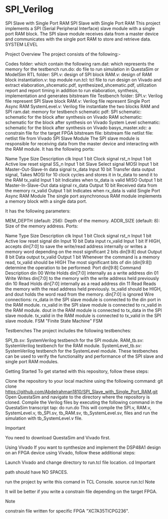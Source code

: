 # SPI_Verilog
SPI Slave with Single Port RAM 
SPI Slave with Single Port RAM
This project implements a SPI (Serial Peripheral Interface) slave module with a single port RAM block. The SPI slave module receives data from a master device and communicates with the single port RAM to store and retrieve data. SYSTEM LEVEL

Project Overview
The project consists of the following:-

Codes folder: which contain the following
ram.dat: which represents the memory for the testbench
run.do: do file to run simulation in QuestaSim or ModelSim
RTL folder:
SPI.v: design of SPI block
RAM.v: design of RAM block
instantiation.v: top module
run.tcl: tcl file to run design on Vivado and extract elaboration_shcematic.pdf, synthesized_shcematic.pdf, utilization report and report timing in addition to run elaboration, synthesis, implementation and generates bitstream file
Testbench folder:
SPI.v: Verilog file represent SPI Slave block
RAM.v: Verilog file represent Single Port Async RAM
SystemLevel.v: Verilog file instantiate the two blocks RAM and SPI
ram.dat: memory for testbench
schematic pdf:
SPI schematic: schematic for the block after synthesis on Vivado
RAM schematic: schematic for the block after synthesis on Vivado
System Level schematic: schematic for the block after synthesis on Vivado
basys_master.xdc: a constrain file for the target FPGA
bitstream file: bitstream file
netlist file: netlist file from Vivado
SPI Slave Module
The SPI slave module is responsible for receiving data from the master device and interacting with the RAM module. It has the following ports:

Name	Type	Size	Description
clk	Input	1 bit	Clock signal
rst_n	Input	1 bit	Active low reset signal
SS_n	Input	1 bit	Slave Select signal
MOSI	Input	1 bit	Master-Out-Slave-In data signal
tx_data	Input	10 bit	Transfer data output signal, Takes MOSI for 10 clock cycles and stores it in tx_data to send it to the RAM
tx_valid	Input	1 bit	Indicates when tx_data is valid
MISO	Output	1 bit	Master-In-Slave-Out data signal
rx_data	Output	10 bit	Received data from the memory
rx_valid	Output	1 bit	Indicates when rx_data is valid
Single Port Async RAM Module
The single port asynchronous RAM module implements a memory block with a single data port.

It has the following parameters:

MEM_DEPTH (default: 256): Depth of the memory.
ADDR_SIZE (default: 8): Size of the memory address.
Ports:

Name	Type	Size	Description
clk	Input	1 bit	Clock signal
rst_n	Input	1 bit	Active low reset signal
din	Input	10 bit	Data input
rx_valid	Input	1 bit	If HIGH, accepts din[7:0] to save the write/read address internally or writes a memory word depending on the most significant 2 bits din[9:8]
dout	Output	8 bit	Data output
tx_valid	Output	1 bit	Whenever the command is a memory read, tx_valid should be HIGH
The most significant bits of din (din[9:8]) determine the operation to be performed:
Port	din[9:8]	Command	Description
din	00	Write	Holds din[7:0] internally as a write address
din	01	Write	Writes din[7:0] to the memory with the write address held previously
din	10	Read	Holds din[7:0] internally as a read address
din	11	Read	Reads the memory with the read address held previously. tx_valid should be HIGH, and dout holds the word read from the memory. din[7:0] is ignored
Wire connections:
rx_data in the SPI slave module is connected to the din port in the RAM module.
rx_valid in the SPI slave module is connected to rx_valid in the RAM module.
dout in the RAM module is connected to tx_data in the SPI slave module.
tx_valid in the RAM module is connected to tx_valid in the SPI slave module.
FSM "Finite State Machine"
FSM

Testbenches
The project includes the following testbenches:

SPI_tb.sv: SystemVerilog testbench for the SPI module.
RAM_tb.sv: SystemVerilog testbench for the RAM module.
SystemLevel_tb.sv: SystemVerilog testbench for the SystemLevel module.
These testbenches can be used to verify the functionality and performance of the SPI slave and single port RAM modules.

Getting Started
To get started with this repository, follow these steps:

Clone the repository to your local machine using the following command:
git clone https://github.com/Abdelrahman1810/SPI_Slave_with_Single_Port_RAM.git
Open QuestaSim and navigate to the directory where the repository is cloned.
Compile the Verilog files by executing the following command in the QuestaSim transcript tap:
do run.do
This will compile the SPI.v, RAM.v, SystemLevel.v, tb_SPI.sv, tb_RAM.sv, tb_SystemLevel.sv, files and run the simulation with tb_SystemLevel.v file.

Important

You need to download QuestaSim and Vivado first.

Using Vivado
If you want to synthesize and implement the DSP48A1 design on an FPGA device using Vivado, follow these additional steps:

Launch Vivado and change directory to run.tcl file location.
cd <RTL folder path>
Important

path should have NO SPACES.

run the project by write this comand in TCL Console.
source run.tcl
Note

It will be better if you write a constrain file depending on the target FPGA.

Note

constrain file written for specific FPGA "XC7A35TICPG236".
